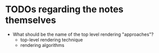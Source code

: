 # TODOs regarding the notes themselves

* What should be the name of the top level rendering "approaches"?
  * top-level rendering technique
  * rendering algorithms
